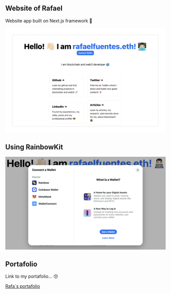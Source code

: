 ## Website of Rafael

Website app built on Next.js framework 🦄

![Website](https://raw.githubusercontent.com/RafaBlockDev/MyWebsite/main/public/website.png)

## Using RainbowKit

![Wallet](https://raw.githubusercontent.com/RafaBlockDev/MyWebsite/main/public/wallet.png)

## Portafolio

Link to my portafolio... 😚

[Rafa´s portafolio](https://github.com/RafaBlockDev/Personsal-Web3-Projects)

